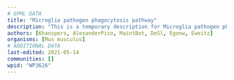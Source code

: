 ```yaml
---
# GPML DATA
title: "Microglia pathogen phagocytosis pathway"
description: "This is a temporary description for Microglia pathogen phagocytosis pathway"
authors: [Khanspers, AlexanderPico, MaintBot, DeSl, Egonw, Eweitz]
organisms: [Mus musculus]
# ADDITIONAL DATA
last-edited: 2021-05-14
communities: []
wpid: "WP3626"
---
```

